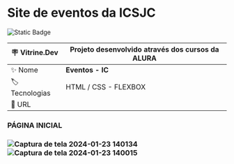 # Site de eventos da ICSJC
![Static Badge](https://img.shields.io/badge/EM%20ANDAMENTO-%20-%20GREEN)
</p>



| :placard: Vitrine.Dev |  Projeto desenvolvido através dos cursos da ALURA   |
| -------------  | --- |
| :sparkles: Nome        | **Eventos - IC**
| :label: Tecnologias | HTML / CSS - FLEXBOX
| :rocket: URL         | 

<h3>PÁGINA INICIAL<h3/>
  
![Captura de tela 2024-01-23 140134](https://github.com/conecttheo/Culturama-FlexBox/assets/127543588/dce9b329-6090-4f92-be6e-0c8d0c95a8a8)
![Captura de tela 2024-01-23 140015](https://github.com/conecttheo/Culturama-FlexBox/assets/127543588/e66b3acc-b8b6-4750-b42b-2e9b10ba242b)




